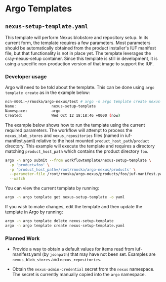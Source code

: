 # Argo Templates

## ```nexus-setup-template.yaml```

This template will perform Nexus blobstore and repository setup. In its current form, the template requires a few parameters. Most parameters should be automatically obtained from the product installer's IUF manifest file, but that functionality is not in place yet. The template leverages the cray-nexus-setup container. Since this template is still in development, it is using a specific non-production version of that image to support the IUF.

### Developer usage
Argo will need to be told about the template. This can be done using ```argo template create``` as in the example below:

```bash
ncn-m001:~/rnoska/argo-nexus/test # argo -n argo template create nexus-setup-template.yaml
Name:                nexus-setup-template
Namespace:           argo
Created:             Wed Oct 12 18:18:46 +0000 (now)
```

The example below shows how to run the template using the current required parameters. The workflow will attempt to process the ```nexus_blob_stores``` and ```nexus_repositories``` files (named in iuf-manifest.yaml) relative to the host mounted ```product_host_path```/```product``` directory. This example will execute the template and requires a directory matching ```product_host_path``` which contains the product directory ```foo```.

```bash
argo -n argo submit --from workflowtemplate/nexus-setup-template \
  -p 'product=foo' \
  -p 'product_host_path=/root/rnoska/argo-nexus/products' \
  --parameter-file /root/rnoska/argo-nexus/products/foo/iuf-manifest.yaml \
  --watch 
```

You can view the current template by running:
```bash
argo -n argo template get nexus-setup-template -o yaml
```

If you wish to make changes, edit the template and then update the template in Argo by running:
```bash
argo -n argo template delete nexus-setup-template
argo -n argo template create nexus-setup-template.yaml
```

### Planned Work
- Provide a way to obtain a default values for items read from iuf-manifest.yaml (by ```jsonpath```) that may have not been set. Examples are ```nexus_blob_stores``` and ```nexus_repositories```.

- Obtain the ```nexus-admin-credential``` secret from the ```nexus``` namespace. The secret is currently manually copied into the ```argo``` namespace.